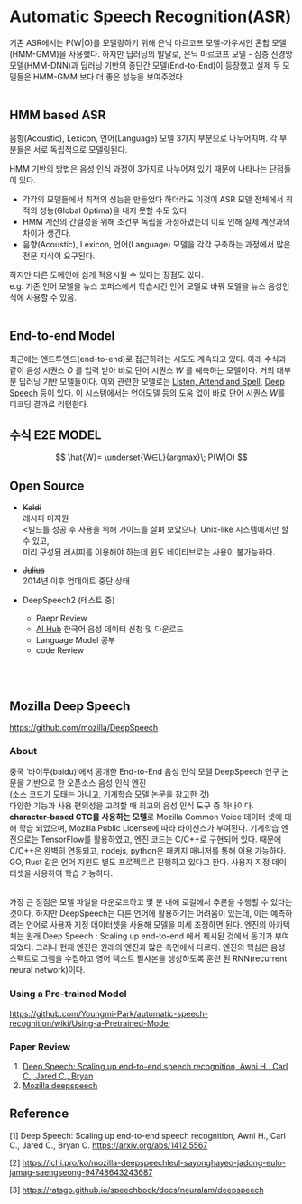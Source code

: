 # Automatic Speech Recognition(ASR)

기존 ASR에서는 P(W|O)를 모델링하기 위해 은닉 마르코프 모델-가우시안 혼합 모델(HMM-GMM)을 사용했다. 
하지만 딥러닝의 발달로, 은닉 마르코프 모델 - 심층 신경망 모델(HMM-DNN)과 딥러닝 기반의 종단간 모델(End-to-End)이 등장했고 
실제 두 모델들은 HMM-GMM 보다 더 좋은 성능을 보여주었다.
<br><br>
## HMM based ASR
음향(Acoustic), Lexicon, 언어(Language) 모델 3가지 부분으로 나누어지며. 각 부분들은 서로 독립적으로 모델링된다.


HMM 기반의 방법은 음성 인식 과정이 3가지로 나누어져 있기 때문에 나타나는 단점들이 있다. 
* 각각의 모델들에서 최적의 성능을 만들었다 하더라도 이것이 ASR 모델 전체에서 최적의 성능(Global Optima)을 내지 못할 수도 있다.
* HMM 계산의 간결성을 위해 조건부 독립을 가정하였는데 이로 인해 실제 계산과의 차이가 생긴다.
* 음향(Acoustic), Lexicon, 언어(Language) 모델을 각각 구축하는 과정에서 많은 전문 지식이 요구된다.

하지만 다른 도메인에 쉽게 적용시킬 수 있다는 장점도 있다. <br>
e.g. 기존 언어 모델을 뉴스 코퍼스에서 학습시킨 언어 모델로 바꿔 모델을 뉴스 음성인식에 사용할 수 있음.
<br><br>

## End-to-end Model

최근에는 엔드투엔드(end-to-end)로 접근하려는 시도도 계속되고 있다. 아래 수식과 같이 음성 시퀀스 *O* 를 입력 받아 바로 단어 시퀀스 *W* 를 예측하는 모델이다. 거의 대부분 딥러닝 기반 모델들이다. 이와 관련한 모델로는 [Listen, Attend and Spell](https://ratsgo.github.io/speechbook/docs/neuralam/las), [Deep Speech](https://ratsgo.github.io/speechbook/docs/neuralam/deepspeech) 등이 있다. 이 시스템에서는 언어모델 등의 도움 없이 바로 단어 시퀀스 *W*를 디코딩 결과로 리턴한다.

## **수식** E2E MODEL
$$
\hat{W}= \underset{W∈L}{argmax}\; P(W|O)
$$


## Open Source
* ~~Kaldi~~<br>
레시피 미지원<br>
<빌드를 성공 후 사용을 위해 가이드를 살펴 보았으나, Unix-like 시스템에서만 할 수 있고,<br>
미리 구성된 레시피를 이용해야 하는데 윈도 네이티브로는 사용이 불가능하다.

* ~~Julius~~<br>
2014년 이후 업데이트 중단 상태

* DeepSpeech2  (테스트 중)
  + Paepr Review
  + [AI Hub](http://www.aihub.or.kr/aidata/105) 한국어 음성 데이터 신청 및 다운로드
  + Language Model 공부
  + code Review 
  
  

<br><br>
## Mozilla Deep Speech
https://github.com/mozilla/DeepSpeech

### About
중국 ‘바이두(baidu)’에서 공개한 End-to-End 음성 인식 모델 DeepSpeech 연구 논문을 기반으로 한 오픈소스 음성 인식 엔진 <br>
(소스 코드가 모태는 아니고, 기계학습 모델 논문을 참고한 것) <br>
다양한 기능과 사용 편의성을 고려할 때 최고의 음성 인식 도구 중 하나이다. **character-based CTC를 사용하는 모델**로 Mozilla Common Voice 데이터 셋에 대해 학습 되었으며, Mozilla Public License에 따라 라이선스가 부여된다. 기계학습 엔진으로는 TensorFlow를 활용하였고, 엔진 코드는 C/C++로 구현되어 있다. 때문에 C/C++은 완벽히 연동되고, nodejs, python은 패키지 매니저를 통해 이용 가능하다. GO, Rust 같은 언어 지원도 별도 프로젝트로 진행하고 있다고 한다. 사용자 지정 데이터셋을 사용하여 학습 가능하다. 

<br>
가장 큰 장점은 모델 파일을 다운로드하고 몇 분 내에 로컬에서 추론을 수행할 수 있다는 것이다.
하지만 DeepSpeech는 다른 언어에 활용하기는 어려움이 있는데, 이는 예측하려는 언어로 사용자 지정 데이터셋을 사용해 모델을 미세 조정하면 된다.
엔진의 아키텍처는 원래 Deep Speech : Scaling up end-to-end 에서 제시된 것에서 동기가 부여되었다. 그러나 현재 엔진은 원래의 엔진과 많은 측면에서 다르다. 엔진의 핵심은 음성 스펙트로 그램을 수집하고 영어 텍스트 필사본을 생성하도록 훈련 된 RNN(recurrent neural network)이다.<br>


### Using a Pre-trained Model
https://github.com/Youngmi-Park/automatic-speech-recognition/wiki/Using-a-Pretrained-Model

### Paper Review
1. [Deep Speech: Scaling up end-to-end speech recognition, Awni H., Carl C., Jared C., Bryan](https://github.com/Youngmi-Park/automatic-speech-recognition/edit/main/paper%20review.md)
2. [Mozilla deepspeech](https://github.com/Youngmi-Park/automatic-speech-recognition/blob/main/mozilla-deepspeech.md)

## Reference

[1] Deep Speech: Scaling up end-to-end speech recognition, Awni H., Carl C., Jared C., Bryan C.
https://arxiv.org/abs/1412.5567

[2] https://ichi.pro/ko/mozilla-deepspeechleul-sayonghayeo-jadong-eulo-jamag-saengseong-94748643243687

[3] https://ratsgo.github.io/speechbook/docs/neuralam/deepspeech
